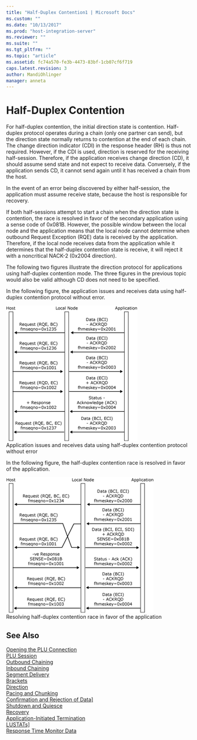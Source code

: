 ```yaml
---
title: "Half-Duplex Contention1 | Microsoft Docs"
ms.custom: ""
ms.date: "10/13/2017"
ms.prod: "host-integration-server"
ms.reviewer: ""
ms.suite: ""
ms.tgt_pltfrm: ""
ms.topic: "article"
ms.assetid: fc74a570-fe3b-4473-83bf-1cb07cf6f719
caps.latest.revision: 3
author: MandiOhlinger
manager: anneta
---
```

# Half-Duplex Contention
For half-duplex contention, the initial direction state is contention. Half-duplex protocol operates during a chain (only one partner can send), but the direction state normally returns to contention at the end of each chain. The change direction indicator (CDI) in the response header (RH) is thus not required. However, if the CDI is used, direction is reserved for the receiving half-session. Therefore, if the application receives change direction (CD), it should assume send state and not expect to receive data. Conversely, if the application sends CD, it cannot send again until it has received a chain from the host.  
  
 In the event of an error being discovered by either half-session, the application must assume receive state, because the host is responsible for recovery.  
  
 If both half-sessions attempt to start a chain when the direction state is contention, the race is resolved in favor of the secondary application using a sense code of 0x081B. However, the possible window between the local node and the application means that the local node cannot determine when outbound Request Exception (RQE) data is received by the application. Therefore, if the local node receives data from the application while it determines that the half-duplex contention state is receive, it will reject it with a noncritical NACK-2 (0x2004 direction).  
  
 The following two figures illustrate the direction protocol for applications using half-duplex contention mode. The three figures in the previous topic would also be valid although CD does not need to be specified.  
  
 In the following figure, the application issues and receives data using half-duplex contention protocol without error.  
  
 ![](../core/media/his-32703n.gif "his_32703n")  
Application issues and receives data using half-duplex contention protocol without error  
  
 In the following figure, the half-duplex contention race is resolved in favor of the application.  
  
 ![](../core/media/his-32703na.gif "his_32703na")  
Resolving half-duplex contention race in favor of the application  
  
## See Also  
 [Opening the PLU Connection](../core/opening-the-plu-connection.md)   
 [PLU Session](../core/plu-session.md)   
 [Outbound Chaining](../core/outbound-chaining.md)   
 [Inbound Chaining](../core/inbound-chaining.md)   
 [Segment Delivery](../core/segment-delivery.md)   
 [Brackets](../core/brackets.md)   
 [Direction](../core/direction.md)   
 [Pacing and Chunking](../core/pacing-and-chunking.md)   
 [Confirmation and Rejection of Data\]](../core/confirmation-and-rejection-of-data].md)   
 [Shutdown and Quiesce](../core/shutdown-and-quiesce.md)   
 [Recovery](../core/recovery.md)   
 [Application-Initiated Termination](../core/application-initiated-termination.md)   
 [LUSTATs\]](../core/lustats].md)   
 [Response Time Monitor Data](../core/response-time-monitor-data.md)